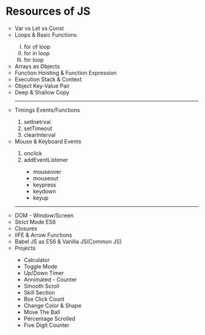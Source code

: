 <h1> Resources of JS</h1>
<ul type="circle">
<li>Var vs Let vs Const</li>
<li>Loops & Basic Functions</li>
  <ol type="I">
    <li>for of loop </li>
    <li>for in loop </li>
    <li>for loop </li>
  </ol>  
<li>Arrays as Objects</li>
<li>Function Hoisting & Function Expression</li>
<li>Execution Stack & Context</li>
<li>Object Key-Value Pair</li>
<li>Deep & Shallow Copy</li>
  <hr>
  
<li> Timings Events/Functions</li>
   <ol type="1">
    <li>setInetrval</li>
    <li>setTimeout</li>
    <li>clearInterval</li>
   </ol>   
<li>Mouse & Keyboard Events</li>
  <ol type="1">
    <li>onclick</li>
    <li>addEventListener</li>
       <ul type="disc">
         <li>mouseover</li>
         <li>mouseout</li>
         <li>keypress</li>
         <li>keydown</li>
         <li>keyup</li>
       </ul>
  </ol>
<hr>

<li>DOM - Window/Screen</li>
<li>Strict Mode ES6</li>
<li>Closures</li>
<li>IIFE & Arrow Functions</li>
<li>Babel JS as ES6 & Vanilla JS(Common JS)</li>

<li>Projects</li>
  <ul type="disc">
    <li>Calculator</li>
    <li>Toggle Mode</li>
    <li>Up/Down Timer</li>
    <li>Annimated - Counter</li>
    <li>Smooth Scroll</li>
    <li>Skill Section</li>
    <li>Box Click Count</li>
    <li>Change Color & Shape</li>
    <li>Move The Ball</li>
    <li>Percentage Scrolled</li>
    <li>Five Digit Counter</li>
  </ul>
</ul>
